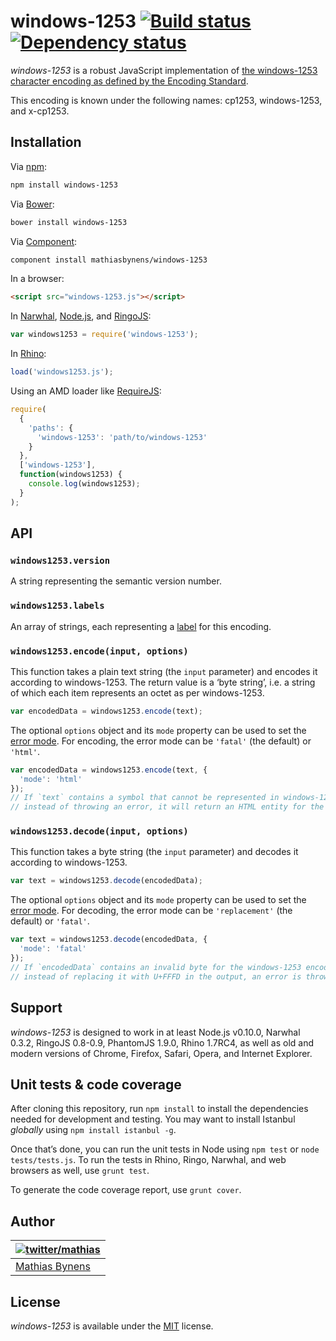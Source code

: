 # windows-1253 [![Build status](https://travis-ci.org/mathiasbynens/windows-1253.svg?branch=master)](https://travis-ci.org/mathiasbynens/windows-1253) [![Dependency status](https://gemnasium.com/mathiasbynens/windows-1253.svg)](https://gemnasium.com/mathiasbynens/windows-1253)

_windows-1253_ is a robust JavaScript implementation of [the windows-1253 character encoding as defined by the Encoding Standard](http://encoding.spec.whatwg.org/#windows-1253).

This encoding is known under the following names: cp1253, windows-1253, and x-cp1253.

## Installation

Via [npm](http://npmjs.org/):

```bash
npm install windows-1253
```

Via [Bower](http://bower.io/):

```bash
bower install windows-1253
```

Via [Component](https://github.com/component/component):

```bash
component install mathiasbynens/windows-1253
```

In a browser:

```html
<script src="windows-1253.js"></script>
```

In [Narwhal](http://narwhaljs.org/), [Node.js](http://nodejs.org/), and [RingoJS](http://ringojs.org/):

```js
var windows1253 = require('windows-1253');
```

In [Rhino](http://www.mozilla.org/rhino/):

```js
load('windows1253.js');
```

Using an AMD loader like [RequireJS](http://requirejs.org/):

```js
require(
  {
    'paths': {
      'windows-1253': 'path/to/windows-1253'
    }
  },
  ['windows-1253'],
  function(windows1253) {
    console.log(windows1253);
  }
);
```

## API

### `windows1253.version`

A string representing the semantic version number.

### `windows1253.labels`

An array of strings, each representing a [label](http://encoding.spec.whatwg.org/#label) for this encoding.

### `windows1253.encode(input, options)`

This function takes a plain text string (the `input` parameter) and encodes it according to windows-1253. The return value is a ‘byte string’, i.e. a string of which each item represents an octet as per windows-1253.

```js
var encodedData = windows1253.encode(text);
```

The optional `options` object and its `mode` property can be used to set the [error mode](http://encoding.spec.whatwg.org/#error-mode). For encoding, the error mode can be `'fatal'` (the default) or `'html'`.

```js
var encodedData = windows1253.encode(text, {
  'mode': 'html'
});
// If `text` contains a symbol that cannot be represented in windows-1253,
// instead of throwing an error, it will return an HTML entity for the symbol.
```

### `windows1253.decode(input, options)`

This function takes a byte string (the `input` parameter) and decodes it according to windows-1253.

```js
var text = windows1253.decode(encodedData);
```

The optional `options` object and its `mode` property can be used to set the [error mode](http://encoding.spec.whatwg.org/#error-mode). For decoding, the error mode can be `'replacement'` (the default) or `'fatal'`.

```js
var text = windows1253.decode(encodedData, {
  'mode': 'fatal'
});
// If `encodedData` contains an invalid byte for the windows-1253 encoding,
// instead of replacing it with U+FFFD in the output, an error is thrown.
```

## Support

_windows-1253_ is designed to work in at least Node.js v0.10.0, Narwhal 0.3.2, RingoJS 0.8-0.9, PhantomJS 1.9.0, Rhino 1.7RC4, as well as old and modern versions of Chrome, Firefox, Safari, Opera, and Internet Explorer.

## Unit tests & code coverage

After cloning this repository, run `npm install` to install the dependencies needed for development and testing. You may want to install Istanbul _globally_ using `npm install istanbul -g`.

Once that’s done, you can run the unit tests in Node using `npm test` or `node tests/tests.js`. To run the tests in Rhino, Ringo, Narwhal, and web browsers as well, use `grunt test`.

To generate the code coverage report, use `grunt cover`.

## Author

| [![twitter/mathias](https://gravatar.com/avatar/24e08a9ea84deb17ae121074d0f17125?s=70)](https://twitter.com/mathias "Follow @mathias on Twitter") |
|---|
| [Mathias Bynens](http://mathiasbynens.be/) |

## License

_windows-1253_ is available under the [MIT](http://mths.be/mit) license.
